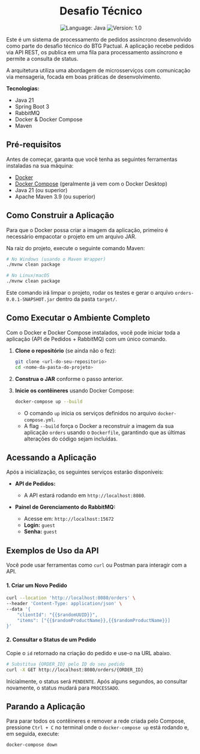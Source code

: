 <h1 align="center">
  Desafio Técnico
</h1>
<p align="center">

  <img alt="Language: Java" src="https://img.shields.io/badge/language-java-green">
  <img alt="Version: 1.0" src="https://img.shields.io/badge/version-1.0-yellowgreen">

Este é um sistema de processamento de pedidos assíncrono desenvolvido como parte do desafio técnico do BTG Pactual. A aplicação recebe pedidos via API REST, os publica em uma fila para processamento assíncrono e permite a consulta de status.

A arquitetura utiliza uma abordagem de microsserviços com comunicação via mensageria, focada em boas práticas de desenvolvimento.

**Tecnologias:**
* Java 21
* Spring Boot 3
* RabbitMQ
* Docker & Docker Compose
* Maven

## Pré-requisitos

Antes de começar, garanta que você tenha as seguintes ferramentas instaladas na sua máquina:

* [Docker](https://www.docker.com/get-started/)
* [Docker Compose](https://docs.docker.com/compose/install/) (geralmente já vem com o Docker Desktop)
* Java 21 (ou superior)
* Apache Maven 3.9 (ou superior)

## Como Construir a Aplicação

Para que o Docker possa criar a imagem da aplicação, primeiro é necessário empacotar o projeto em um arquivo JAR.

Na raiz do projeto, execute o seguinte comando Maven:

```bash
# No Windows (usando o Maven Wrapper)
./mvnw clean package

# No Linux/macOS
./mvnw clean package
```

Este comando irá limpar o projeto, rodar os testes e gerar o arquivo `orders-0.0.1-SNAPSHOT.jar` dentro da pasta `target/`.

## Como Executar o Ambiente Completo

Com o Docker e Docker Compose instalados, você pode iniciar toda a aplicação (API de Pedidos + RabbitMQ) com um único comando.

1.  **Clone o repositório** (se ainda não o fez):
    ```bash
    git clone <url-do-seu-repositorio>
    cd <nome-da-pasta-do-projeto>
    ```

2.  **Construa o JAR** conforme o passo anterior.

3.  **Inicie os contêineres** usando Docker Compose:
    ```bash
    docker-compose up --build
    ```
    * O comando `up` inicia os serviços definidos no arquivo `docker-compose.yml`.
    * A flag `--build` força o Docker a reconstruir a imagem da sua aplicação `orders` usando o `Dockerfile`, garantindo que as últimas alterações do código sejam incluídas.

## Acessando a Aplicação

Após a inicialização, os seguintes serviços estarão disponíveis:

* **API de Pedidos:**
    * A API estará rodando em `http://localhost:8080`.


* **Painel de Gerenciamento do RabbitMQ:**
    * Acesse em: `http://localhost:15672`
    * **Login:** `guest`
    * **Senha:** `guest`

## Exemplos de Uso da API

Você pode usar ferramentas como `curl` ou Postman para interagir com a API.

#### 1. Criar um Novo Pedido

```bash
curl --location 'http://localhost:8080/orders' \
--header 'Content-Type: application/json' \
--data '{
    "clientId": "{{$randomUUID}}",
    "items": ["{{$randomProductName}},{{$randomProductName}}]
}'
```

#### 2. Consultar o Status de um Pedido

Copie o `id` retornado na criação do pedido e use-o na URL abaixo.

```bash
# Substitua {ORDER_ID} pelo ID do seu pedido
curl -X GET http://localhost:8080/orders/{ORDER_ID}
```
Inicialmente, o status será `PENDENTE`. Após alguns segundos, ao consultar novamente, o status mudará para `PROCESSADO`.

## Parando a Aplicação

Para parar todos os contêineres e remover a rede criada pelo Compose, pressione `Ctrl + C` no terminal onde o `docker-compose up` está rodando e, em seguida, execute:

```bash
docker-compose down
```
